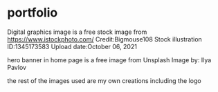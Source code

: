 # portfolio

Digital graphics image is a free stock image from https://www.istockphoto.com/ Credit:Bigmouse108 
Stock illustration ID:1345173583
Upload date:October 06, 2021

hero banner in home page is a free image from Unsplash Image by: Ilya Pavlov 

the rest of the images used are my own creations including the logo